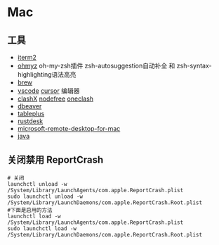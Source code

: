 # Mac

## 工具

  - [iterm2](https://iterm2.com/)
  - [ohmyz](https://ohmyz.sh/) oh-my-zsh插件 zsh-autosuggestion自动补全 和 zsh-syntax-highlighting语法高亮
  - [brew](https://brew.sh/)
  - [vscode](https://code.visualstudio.com/) [cursor](https://www.cursor.com/) 编辑器
  - [clashX](https://en.clashx.org/download/) [nodefree](https://clashgithub.github.io/) [oneclash](https://oneclash.githubrowcontent.com/2025/06/20250617.yaml)
  - [dbeaver](https://dbeaver.io/)
  - [tableplus](https://tableplus.com/)
  - [rustdesk](https://rustdesk.com/)
  - [microsoft-remote-desktop-for-mac](https://install.appcenter.ms/orgs/rdmacios-k2vy/apps/microsoft-remote-desktop-for-mac/distribution_groups/all-users-of-microsoft-remote-desktop-for-mac)
  - [java](https://www.azul.com/downloads/?package=jdk#download-openjdk)


## 关闭禁用 ReportCrash
 
```shell
# 关闭
launchctl unload -w /System/Library/LaunchAgents/com.apple.ReportCrash.plist
sudo launchctl unload -w /System/Library/LaunchDaemons/com.apple.ReportCrash.Root.plist 
#下面是启用的方法
launchctl load -w /System/Library/LaunchAgents/com.apple.ReportCrash.plist
sudo launchctl load -w /System/Library/LaunchDaemons/com.apple.ReportCrash.Root.plist 
```

 

